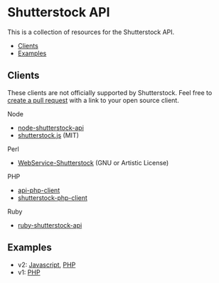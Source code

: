 # Shutterstock API

This is a collection of resources for the Shutterstock API.

 * [Clients](#clients)
 * [Examples](#examples)

## Clients

These clients are not officially supported by Shutterstock. Feel free to [create a pull request](https://help.github.com/articles/using-pull-requests) with a link to your open source client.

Node

 * [node-shutterstock-api](https://github.com/shutterstock/node-shutterstock-api)
 * [shutterstock.js](https://github.com/silas/shutterstock.js) (MIT)

Perl

 * [WebService-Shutterstock](http://search.cpan.org/~bphillips/WebService-Shutterstock/) (GNU or Artistic License)

PHP

 * [api-php-client](https://github.com/shutterstock/api-php-client)
 * [shutterstock-php-client](https://github.com/bbaisley/shutterstock-php-client)

Ruby

 * [ruby-shutterstock-api](https://github.com/shutterstock/ruby-shutterstock-api)

## Examples

 * v2: [Javascript][v2-js], [PHP][v2-php]
 * v1: [PHP][v1-php]

[v2-js]: https://github.com/shutterstock/api/blob/master/examples/javascript-jquery/v2.html
[v2-php]: https://github.com/shutterstock/api/blob/master/examples/php-curl/v2.php
[v1-php]: https://github.com/shutterstock/api/blob/master/examples/php-curl/index.php
